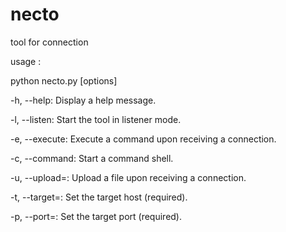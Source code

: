 # necto
tool for connection 

usage :

python necto.py [options]





-h, --help: Display a help message.

-l, --listen: Start the tool in listener mode.

-e, --execute: Execute a command upon receiving a connection.

-c, --command: Start a command shell.

-u, --upload=<destination>: Upload a file upon receiving a connection.

-t, --target=<host>: Set the target host (required).

-p, --port=<port>: Set the target port (required).
